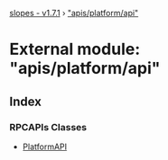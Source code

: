 [slopes - v1.7.1](../README.md) › ["apis/platform/api"](_apis_platform_api_.md)

# External module: "apis/platform/api"

## Index

### RPCAPIs Classes

* [PlatformAPI](../classes/_apis_platform_api_.platformapi.md)
